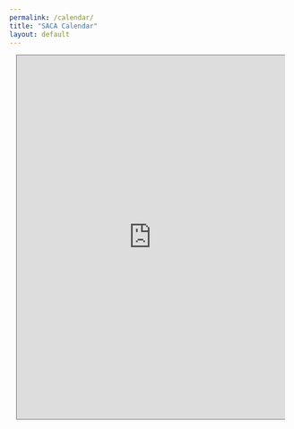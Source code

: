 ```yaml
---
permalink: /calendar/
title: "SACA Calendar"
layout: default
---
```

<iframe src="https://calendar.google.com/calendar/embed?height=600&wkst=2&bgcolor=%23ffffff&ctz=America%2FChicago&mode=MONTH&showTitle=0&showNav=1&showPrint=0&showTabs=0&showCalendars=0&showTz=0&src=aTQ3NmdkMjVqMTAwc2xvaWdqbDBuZHVybmtAZ3JvdXAuY2FsZW5kYXIuZ29vZ2xlLmNvbQ&color=%23039BE5" style="border:solid 1px #777" width="95%" height="650" frameborder="10" scrolling="no" class="center"></iframe>

<style>
.center {
  display: block;
  margin-left: auto;
  margin-right: auto;
  align-content: center;
}
</style>